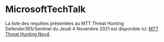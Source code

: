 # MicrosoftTechTalk

La liste des requêtes présentées au MTT Threat Hunting Defender365/Sentinel du Jeudi 4 Novembre 2021 est disponible ici: [MTT Threat Hunting Nov4](https://github.com/CanadianShield/MicrosoftTechTalk/blob/main/MTT_Threat_Hunting_Nov4). 
